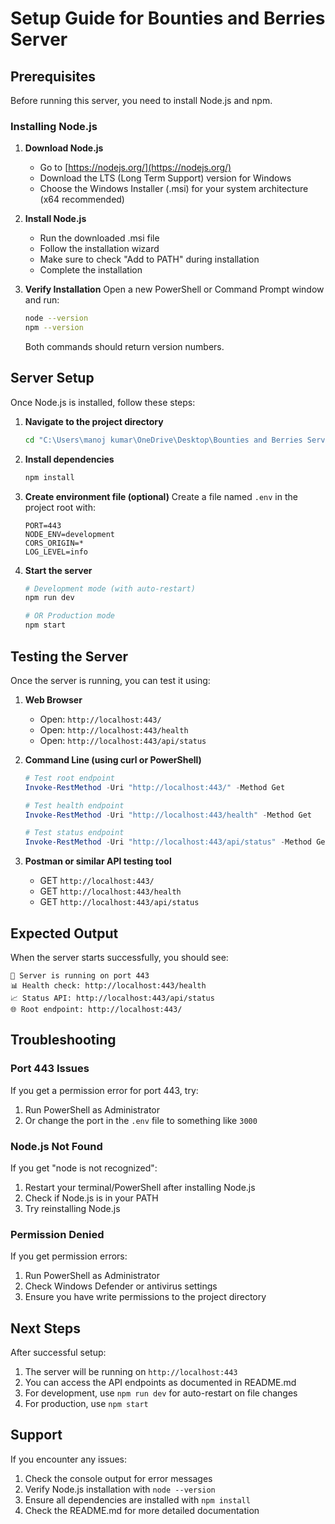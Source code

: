 # Setup Guide for Bounties and Berries Server

## Prerequisites

Before running this server, you need to install Node.js and npm.

### Installing Node.js

1. **Download Node.js**
   - Go to [https://nodejs.org/](https://nodejs.org/)
   - Download the LTS (Long Term Support) version for Windows
   - Choose the Windows Installer (.msi) for your system architecture (x64 recommended)

2. **Install Node.js**
   - Run the downloaded .msi file
   - Follow the installation wizard
   - Make sure to check "Add to PATH" during installation
   - Complete the installation

3. **Verify Installation**
   Open a new PowerShell or Command Prompt window and run:
   ```bash
   node --version
   npm --version
   ```
   Both commands should return version numbers.

## Server Setup

Once Node.js is installed, follow these steps:

1. **Navigate to the project directory**
   ```bash
   cd "C:\Users\manoj kumar\OneDrive\Desktop\Bounties and Berries Server"
   ```

2. **Install dependencies**
   ```bash
   npm install
   ```

3. **Create environment file (optional)**
   Create a file named `.env` in the project root with:
   ```env
   PORT=443
   NODE_ENV=development
   CORS_ORIGIN=*
   LOG_LEVEL=info
   ```

4. **Start the server**
   ```bash
   # Development mode (with auto-restart)
   npm run dev
   
   # OR Production mode
   npm start
   ```

## Testing the Server

Once the server is running, you can test it using:

1. **Web Browser**
   - Open: `http://localhost:443/`
   - Open: `http://localhost:443/health`
   - Open: `http://localhost:443/api/status`

2. **Command Line (using curl or PowerShell)**
   ```powershell
   # Test root endpoint
   Invoke-RestMethod -Uri "http://localhost:443/" -Method Get
   
   # Test health endpoint
   Invoke-RestMethod -Uri "http://localhost:443/health" -Method Get
   
   # Test status endpoint
   Invoke-RestMethod -Uri "http://localhost:443/api/status" -Method Get
   ```

3. **Postman or similar API testing tool**
   - GET `http://localhost:443/`
   - GET `http://localhost:443/health`
   - GET `http://localhost:443/api/status`

## Expected Output

When the server starts successfully, you should see:
```
🚀 Server is running on port 443
📊 Health check: http://localhost:443/health
📈 Status API: http://localhost:443/api/status
🌐 Root endpoint: http://localhost:443/
```

## Troubleshooting

### Port 443 Issues
If you get a permission error for port 443, try:
1. Run PowerShell as Administrator
2. Or change the port in the `.env` file to something like `3000`

### Node.js Not Found
If you get "node is not recognized":
1. Restart your terminal/PowerShell after installing Node.js
2. Check if Node.js is in your PATH
3. Try reinstalling Node.js

### Permission Denied
If you get permission errors:
1. Run PowerShell as Administrator
2. Check Windows Defender or antivirus settings
3. Ensure you have write permissions to the project directory

## Next Steps

After successful setup:
1. The server will be running on `http://localhost:443`
2. You can access the API endpoints as documented in README.md
3. For development, use `npm run dev` for auto-restart on file changes
4. For production, use `npm start`

## Support

If you encounter any issues:
1. Check the console output for error messages
2. Verify Node.js installation with `node --version`
3. Ensure all dependencies are installed with `npm install`
4. Check the README.md for more detailed documentation 